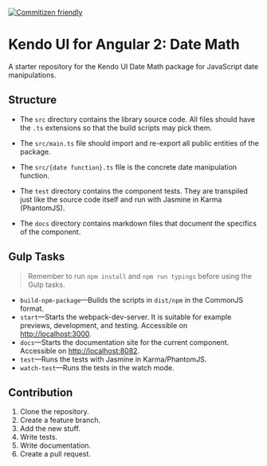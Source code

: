 [![Commitizen friendly](https://img.shields.io/badge/commitizen-friendly-brightgreen.svg)](http://commitizen.github.io/cz-cli/)

# Kendo UI for Angular 2: Date Math

A starter repository for the Kendo UI Date Math package for JavaScript date manipulations.

## Structure

- The `src` directory contains the library source code. All files should have the `.ts` extensions so that the build scripts may pick them.
- The `src/main.ts` file should import and re-export all public entities of the package.
- The `src/{date function}.ts` file is the concrete date manipulation function.

- The `test` directory contains the component tests. They are transpiled just like the source code itself and run with Jasmine in Karma (PhantomJS).
- The `docs` directory contains markdown files that document the specifics of the component.

## Gulp Tasks

> Remember to run `npm install` and `npm run typings` before using the Gulp tasks.

- `build-npm-package`&mdash;Builds the scripts in `dist/npm` in the CommonJS format.
- `start`&mdash;Starts the webpack-dev-server. It is suitable for example previews, development, and testing. Accessible on [http://localhost:3000](http://localhost:3000).
- `docs`&mdash;Starts the documentation site for the current component. Accessible on [http://localhost:8082](http://localhost:8082).
- `test`&mdash;Runs the tests with Jasmine in Karma/PhantomJS.
- `watch-test`&mdash;Runs the tests in the watch mode.

## Contribution

1. Clone the repository.
1. Create a feature branch.
1. Add the new stuff.
1. Write tests.
1. Write documentation.
1. Create a pull request.
